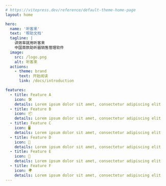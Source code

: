 ```yaml
---
# https://vitepress.dev/reference/default-theme-home-page
layout: home

hero:
  name: '听客来'
  text: '帮助文档'
  tagline: |
    讲效率就用听客来
    中国首款助听器销售管理软件
  image:
    src: /logo.png
    alt: 听客来
  actions:
    - theme: brand
      text: 开始阅读
      link: /docs/introduction

features:
  - title: Feature A
    icon: 🛠️
    details: Lorem ipsum dolor sit amet, consectetur adipiscing elit
  - title: Feature B
    icon: 📦
    details: Lorem ipsum dolor sit amet, consectetur adipiscing elit
  - title: Feature C
    icon: 🖥️
    details: Lorem ipsum dolor sit amet, consectetur adipiscing elit
  - title: Feature D
    icon: 🎨
    details: Lorem ipsum dolor sit amet, consectetur adipiscing elit
  - title: Feature E
    icon: 📖
    details: Lorem ipsum dolor sit amet, consectetur adipiscing elit
  - title: Feature F
    icon: 🌍
    details: Lorem ipsum dolor sit amet, consectetur adipiscing elit
---
```

